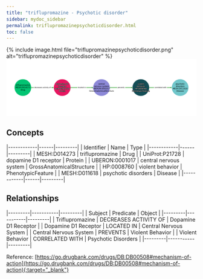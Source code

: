 ```yaml
---
title: "triflupromazine - Psychotic disorder"
sidebar: mydoc_sidebar
permalink: triflupromazinepsychoticdisorder.html
toc: false 
---
```


{% include image.html file="triflupromazinepsychoticdisorder.png" alt="triflupromazinepsychoticdisorder" %}![Path Visualization](/images/triflupromazinepsychoticdisorder.png)

## Concepts

|------------|------|---------|
| Identifier | Name | Type    |
|------------|------|---------|
| MESH:D014273 | triflupromazine | Drug |
| UniProt:P21728 | dopamine D1 receptor | Protein |
| UBERON:0001017 | central nervous system | GrossAnatomicalStructure |
| HP:0008760 | violent behavior | PhenotypicFeature |
| MESH:D011618 | psychotic disorders | Disease |
|------------|------|---------|

## Relationships

|---------|-----------|---------|
| Subject | Predicate | Object  |
|---------|-----------|---------|
| Triflupromazine | DECREASES ACTIVITY OF | Dopamine D1 Receptor |
| Dopamine D1 Receptor | LOCATED IN | Central Nervous System |
| Central Nervous System | PREVENTS | Violent Behavior |
| Violent Behavior | CORRELATED WITH | Psychotic Disorders |
|---------|-----------|---------|

Reference: [https://go.drugbank.com/drugs/DB:DB00508#mechanism-of-action](https://go.drugbank.com/drugs/DB:DB00508#mechanism-of-action){:target="_blank"}